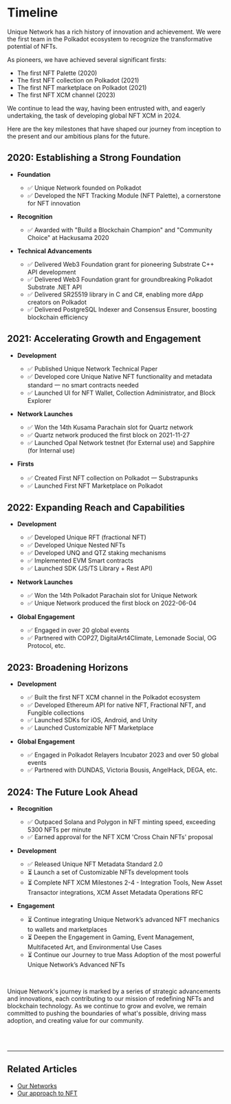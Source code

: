 # Timeline

Unique Network has a rich history of innovation and achievement. We were the first team in the Polkadot ecosystem to recognize the transformative potential of NFTs. 

As pioneers, we have achieved several significant firsts:
- The first NFT Palette (2020)
- The first NFT collection on Polkadot (2021)
- The first NFT marketplace on Polkadot (2021)
- The first NFT XCM channel (2023)

We continue to lead the way, having been entrusted with, and eagerly undertaking, the task of developing global NFT XCM in 2024. 

Here are the key milestones that have shaped our journey from inception to the present and our ambitious plans for the future.

## 2020: Establishing a Strong Foundation

- **Foundation**
    - ✅ Unique Network founded on Polkadot
    - ✅ Developed the NFT Tracking Module (NFT Palette), a cornerstone for NFT innovation

- **Recognition**
    - ✅ Awarded with "Build a Blockchain Champion" and "Community Choice" at Hackusama 2020

- **Technical Advancements**
    - ✅ Delivered Web3 Foundation grant for pioneering Substrate C++ API development
    - ✅ Delivered Web3 Foundation grant for groundbreaking Polkadot Substrate .NET API
    - ✅ Delivered SR25519 library in C and C#, enabling more dApp creators on Polkadot
    - ✅ Delivered PostgreSQL Indexer and Consensus Ensurer, boosting blockchain efficiency

## 2021: Accelerating Growth and Engagement

- **Development**
    - ✅ Published Unique Network Technical Paper
    - ✅ Developed core Unique Native NFT functionality and metadata standard 一 no smart contracts needed
    - ✅ Launched UI for NFT Wallet, Collection Administrator, and Block Explorer

- **Network Launches**
    - ✅ Won the 14th Kusama Parachain slot for Quartz network
    - ✅ Quartz network produced the first block on 2021-11-27
    - ✅ Launched Opal Network testnet (for External use) and Sapphire (for Internal use)

- **Firsts**
    - ✅ Created First NFT collection on Polkadot 一 Substrapunks
    - ✅ Launched First NFT Marketplace on Polkadot

## 2022: Expanding Reach and Capabilities

- **Development**
    - ✅ Developed Unique RFT (fractional NFT)
    - ✅ Developed Unique Nested NFTs
    - ✅ Developed UNQ and QTZ staking mechanisms
    - ✅ Implemented EVM Smart contracts
    - ✅ Launched SDK (JS/TS Library + Rest API)

- **Network Launches**
    - ✅ Won the 14th Polkadot Parachain slot for Unique Network
    - ✅ Unique Network produced the first block on 2022-06-04

- **Global Engagement**
    - ✅ Engaged in over 20 global events
    - ✅ Partnered with COP27, DigitalArt4Climate, Lemonade Social, OG Protocol, etc.

## 2023: Broadening Horizons

- **Development**
    - ✅ Built the first NFT XCM channel in the Polkadot ecosystem
    - ✅ Developed Ethereum API for native NFT, Fractional NFT, and Fungible collections
    - ✅ Launched SDKs for iOS, Android, and Unity
    - ✅ Launched Customizable NFT Marketplace

- **Global Engagement**
    - ✅ Engaged in Polkadot Relayers Incubator 2023 and over 50 global events
    - ✅ Partnered with DUNDAS, Victoria Bousis, AngelHack, DEGA, etc.

## 2024: The Future Look Ahead

- **Recognition**
    - ✅ Outpaced Solana and Polygon in NFT minting speed, exceeding 5300 NFTs per minute
    - ✅ Earned approval for the NFT XCM 'Cross Chain NFTs' proposal 

- **Development**
    - ✅ Released Unique NFT Metadata Standard 2.0
    - ⏳ Launch a set of Customizable NFTs development tools
    - ⏳ Complete NFT XCM Milestones 2-4 - Integration Tools, New Asset Transactor integrations, XCM Asset Metadata Operations RFC

- **Engagement**
    - ⏳ Continue integrating Unique Network’s advanced NFT mechanics to wallets and marketplaces
    - ⏳ Deepen the Engagement in Gaming, Event Management, Multifaceted Art, and Environmental Use Cases
    - ⏳ Continue our Journey to true Mass Adoption of the most powerful Unique Network’s Advanced NFTs

<br>

Unique Network's journey is marked by a series of strategic advancements and innovations, each contributing to our mission of redefining NFTs and blockchain technology. As we continue to grow and evolve, we remain committed to pushing the boundaries of what's possible, driving mass adoption, and creating value for our community.

<br>

<br>

---

## Related Articles
- [Our Networks](./networks.md)
- [Our approach to NFT](./approach.md)